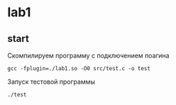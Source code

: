 # lab1
## start

Скомпилируем программу с подключением поагина
```
gcc -fplugin=./lab1.so -O0 src/test.c -o test
```

Запуск тестовой программы
```
./test
```
